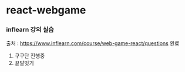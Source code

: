 # react-webgame

### inflearn 강의 실습
출처 : https://www.inflearn.com/course/web-game-react/questions
완료
1. 구구단
진행중
2. 끝말잇기